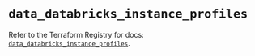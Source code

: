 # `data_databricks_instance_profiles`

Refer to the Terraform Registry for docs: [`data_databricks_instance_profiles`](https://registry.terraform.io/providers/databricks/databricks/1.63.0/docs/data-sources/instance_profiles).
